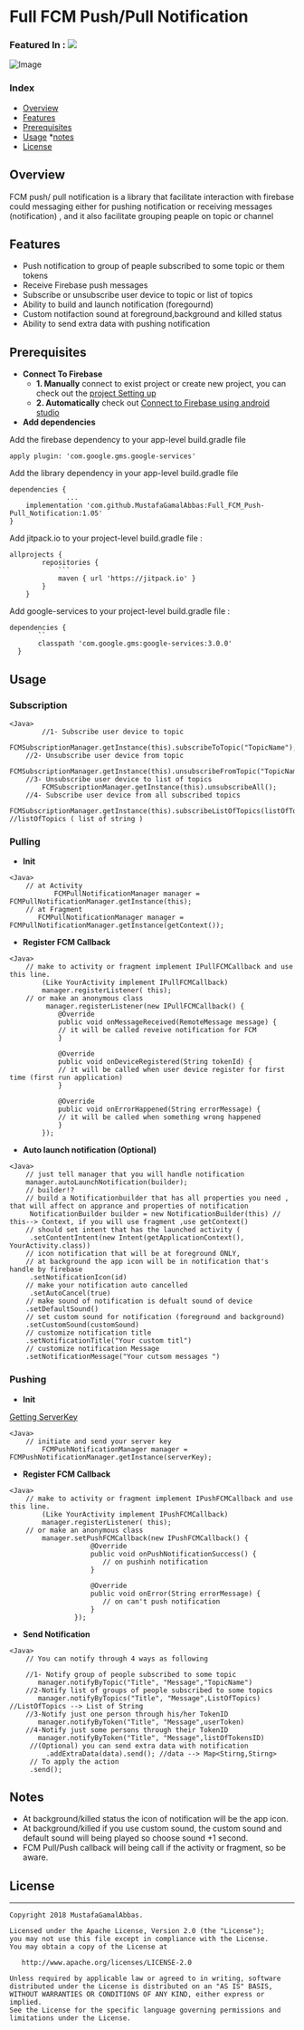 # Full FCM Push/Pull Notification
### Featured In : [![](https://jitpack.io/v/MustafaGamalAbbas/Full_FCM_Push-Pull_Notification.svg)](https://jitpack.io/#MustafaGamalAbbas/Full_FCM_Push-Pull_Notification)

![Image](img/firebase_.png)
### Index 
* [Overview](#overview)
* [Features](#features)
* [Prerequisites](#prerequisites)
* [Usage](#usage)
*[notes](#notes)
* [License](#license)


## Overview
FCM push/ pull notification is a library that facilitate interaction with firebase could messaging either for pushing notification or receiving messages (notification) , and it also facilitate grouping peaple on topic or channel 
## Features
* Push notification to group of peaple subscribed to some topic or them tokens 
* Receive Firebase push messages 
* Subscribe or unsubscribe user device to topic or list of topics 
* Ability to build and launch notification (foregournd)
* Custom notifaction sound at foreground,background and killed status 
* Ability to send extra data with pushing notification 

## Prerequisites
* **Connect To Firebase** 
	* **1. Manually**
			 connect to exist project or create new project,
			 you can check out the [project Setting up](https://console.firebase.google.com/)
 	* **2. Automatically**
			 check out [Connect to Firebase using android studio](https://developer.android.com/studio/write/firebase)
* **Add dependencies**  

Add the firebase dependency to your app-level build.gradle file

```
apply plugin: 'com.google.gms.google-services'
```
Add the library dependency in your app-level build.gradle file 
```
dependencies {
              ...
    implementation 'com.github.MustafaGamalAbbas:Full_FCM_Push-Pull_Notification:1.05'
}
```
Add jitpack.io to your project-level build.gradle file  :
```
allprojects {
  		repositories {
  			```
  			maven { url 'https://jitpack.io' }
  		}
  	}
```
Add google-services to your project-level build.gradle file  :
```
dependencies {
       ``
       classpath 'com.google.gms:google-services:3.0.0'
  }
```
 
  

## Usage
### Subscription
```
<Java>
        //1- Subscribe user device to topic
		FCMSubscriptionManager.getInstance(this).subscribeToTopic("TopicName");
	//2- Unsubscribe user device from topic 
	        FCMSubscriptionManager.getInstance(this).unsubscribeFromTopic("TopicName");
	//3- Unsubscribe user device to list of topics 
		FCMSubscriptionManager.getInstance(this).unsubscribeAll();
	//4- Subscribe user device from all subscribed topics
		FCMSubscriptionManager.getInstance(this).subscribeListOfTopics(listOfTopics) //listOfTopics ( list of string )

```
### Pulling 
* **Init** 
```
<Java>
	// at Activity 
           FCMPullNotificationManager manager = FCMPullNotificationManager.getInstance(this);
	// at Fragment 
	   FCMPullNotificationManager manager = FCMPullNotificationManager.getInstance(getContext());
```
* **Register FCM Callback** 
```
<Java>
	// make to activity or fragment implement IPullFCMCallback and use this line. 
		(Like YourActivity implement IPullFCMCallback) 
	 	manager.registerListener( this);
	// or make an anonymous class 
		 manager.registerListener(new IPullFCMCallback() {
		    @Override
		    public void onMessageReceived(RemoteMessage message) {
			// it will be called reveive notification for FCM 
		    }

		    @Override
		    public void onDeviceRegistered(String tokenId) {
			// it will be called when user device register for first time (first run application) 
		    }

		    @Override
		    public void onErrorHappened(String errorMessage) {
			// it will be called when something wrong happened 
		    }
        });
```
* **Auto launch notification (Optional)** 
```
<Java>
	// just tell manager that you will handle notification
 	manager.autoLaunchNotification(builder);
	// builder!? 
	// build a Notificationbuilder that has all properties you need , that will affect on apprance and properties of notification 
 	 NotificationBuilder builder = new NotificationBuilder(this) // this--> Context, if you will use fragment ,use getContext()
	// should set intent that has the launched activity (
	 .setContentIntent(new Intent(getApplicationContext(), YourActivity.class))
	// icon notification that will be at foreground ONLY, 
	// at background the app icon will be in notification that's handle by firebase
	 .setNotificationIcon(id)
	// make your notification auto cancelled 
	 .setAutoCancel(true)
	// make sound of notification is defualt sound of device 
	.setDefaultSound()
	// set custom sound for notification (foreground and background)
	.setCustomSound(customSound)
	// customize notification title 
	.setNotificationTitle("Your custom titl")
	// customize notification Message
	.setNotificationMessage("Your cutsom messages ")
```
### Pushing 
* **Init** 

[Getting ServerKey](https://stackoverflow.com/questions/37427709/firebase-messaging-where-to-get-server-key?utm_medium=organic&utm_source=google_rich_qa&utm_campaign=google_rich_qa)
```
<Java>
	// initiate and send your server key 
    	FCMPushNotificationManager manager = FCMPushNotificationManager.getInstance(serverKey);
```
* **Register FCM Callback** 
```
<Java>
	// make to activity or fragment implement IPushFCMCallback and use this line. 
		(Like YourActivity implement IPushFCMCallback) 
	 	manager.registerListener( this);
	// or make an anonymous class 
		manager.setPushFCMCallback(new IPushFCMCallback() {
                    @Override
                    public void onPushNotificationSuccess() {
                       // on pushinh notification  
                    }

                    @Override
                    public void onError(String errorMessage) {
                       // on can't push notification  
                    }
                });
```
* **Send Notification** 

```
<Java>
	// You can notify through 4 ways as following 
	
	//1- Notify group of people subscribed to some topic
	   manager.notifyByTopic("Title", "Message","TopicName")
	//2-Notify list of groups of people subscribed to some topics
	   manager.notifyByTopics("Title", "Message",ListOfTopics) //ListOfTopics --> List of String 
	//3-Notify just one person through his/her TokenID
	   manager.notifyByToken("Title", "Message",userToken)
	//4-Notify just some persons through their TokenID
	   manager.notifyByToken("Title", "Message",listOfTokensID) 
	 //(Optional) you can send extra data with notification    
         .addExtraData(data).send(); //data --> Map<Stirng,Stirng>
	 // To apply the action 
	 .send();
```
## Notes
* At background/killed status the icon of notification will be the app icon. 
* At background/killed if you use custom sound, the custom sound and default sound will being played so choose sound +1 second.
* FCM Pull/Push callback will being call if the activity or fragment, so be aware.
	
## License
--------


    Copyright 2018 MustafaGamalAbbas.

    Licensed under the Apache License, Version 2.0 (the "License");
    you may not use this file except in compliance with the License.
    You may obtain a copy of the License at

       http://www.apache.org/licenses/LICENSE-2.0

    Unless required by applicable law or agreed to in writing, software
    distributed under the License is distributed on an "AS IS" BASIS,
    WITHOUT WARRANTIES OR CONDITIONS OF ANY KIND, either express or implied.
    See the License for the specific language governing permissions and
    limitations under the License.
